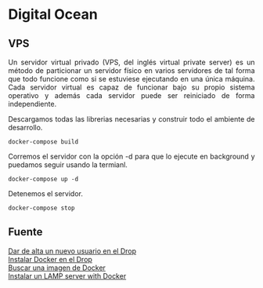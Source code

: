 Digital Ocean
==============

## VPS

<p align="justify">
	Un servidor virtual privado (VPS, del inglés virtual private server) es un método de particionar un servidor físico en varios servidores de tal forma que todo funcione como si se estuviese ejecutando en una única máquina. Cada servidor virtual es capaz de funcionar bajo su propio sistema operativo y además cada servidor puede ser reiniciado de forma independiente.
</p>

<p align="justify">
	Descargamos todas las librerias necesarias y construir todo el ambiente de desarrollo.
</p>

```
docker-compose build
```

<p align="justify">
	Corremos el servidor con la opción -d para que lo ejecute en background y puedamos seguir usando la termianl.
</p>

```
docker-compose up -d
```

<p align="justify">
	Detenemos el servidor.
</p>

```
docker-compose stop
```

## Fuente

<a href="https://www.digitalocean.com/community/tutorials/initial-server-setup-with-ubuntu-16-04#step-four-%E2%80%94-add-public-key-authentication-(recommended)">Dar de alta un nuevo usuario en el Drop</a>
<br>
<a href="https://www.digitalocean.com/community/tutorials/how-to-install-docker-compose-on-ubuntu-16-04">Instalar Docker en el Drop</a>
<br>
<a href="https://hub.docker.com">Buscar una imagen de Docker</a>
<br>
<a href="https://www.youtube.com/watch?v=zcCEA0aG3aU">Instalar un LAMP server with Docker</a>